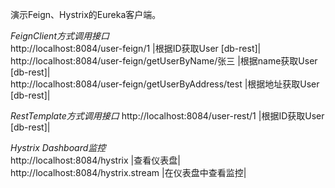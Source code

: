 演示Feign、Hystrix的Eureka客户端。  

_FeignClient方式调用接口_  
http://localhost:8084/user-feign/1                      |根据ID获取User [db-rest]|  
http://localhost:8084/user-feign/getUserByName/张三      |根据name获取User [db-rest]|  
http://localhost:8084/user-feign/getUserByAddress/test  |根据地址获取User [db-rest]|  


_RestTemplate方式调用接口_ 
http://localhost:8084/user-rest/1                       |根据ID获取User [db-rest]|  


_Hystrix Dashboard监控_     
http://localhost:8084/hystrix                           |查看仪表盘|  
http://localhost:8084/hystrix.stream                    |在仪表盘中查看监控|  
